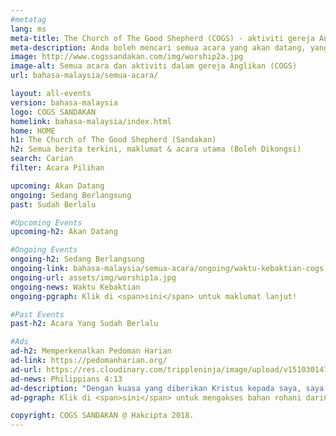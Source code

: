 ```yaml
---
#metatag
lang: ms
meta-title: The Church of The Good Shepherd (COGS) - aktiviti gereja Anglikan yang terkini di Sandakan
meta-description: Anda boleh mencari semua acara yang akan datang, yang sedang berlangsung dan lalu dari aktiviti gereja (COGS) kami di sandakan
image: http://www.cogssandakan.com/img/worship2a.jpg
image-alt: Semua acara dan aktiviti dalam gereja Anglikan (COGS)
url: bahasa-malaysia/semua-acara/

layout: all-events
version: bahasa-malaysia
logo: COGS SANDAKAN
homelink: bahasa-malaysia/index.html
home: HOME
h1: The Church of The Good Shepherd (Sandakan)
h2: Semua berita terkini, maklumat & acara utama (Boleh Dikongsi)
search: Carian
filter: Acara Pilihan

upcoming: Akan Datang
ongoing: Sedang Berlangsung
past: Sudah Berlalu

#Upcoming Events
upcoming-h2: Akan Datang

#Ongoing Events
ongoing-h2: Sedang Berlangsung
ongoing-link: bahasa-malaysia/semua-acara/ongoing/waktu-kebaktian-cogs
ongoing-url: assets/img/worship1a.jpg
ongoing-news: Waktu Kebaktian
ongoing-pgraph: Klik di <span>sini</span> untuk maklumat lanjut!

#Past Events
past-h2: Acara Yang Sudah Berlalu

#Ads
ad-h2: Memperkenalkan Pedoman Harian
ad-link: https://pedomanharian.org/
ad-url: https://res.cloudinary.com/trippleninja/image/upload/v1510301472/Christmas/new_year1.jpg
ad-news: Philippians 4:13
ad-description: "Dengan kuasa yang diberikan Kristus kepada saya, saya mempunyai kekuatan untuk menghadapi segala rupa keadaan."
ad-pgraph: Klik di <span>sini</span> untuk mengakses bahan rohani dari《Pedoman Harian》.

copyright: COGS SANDAKAN @ Hakcipta 2018.
---
```

